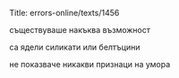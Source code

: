 Title: errors-online/texts/1456

съществуваше накъква възможност

са ядели силикати или белтъцини

не показваче никакви признаци на умора
